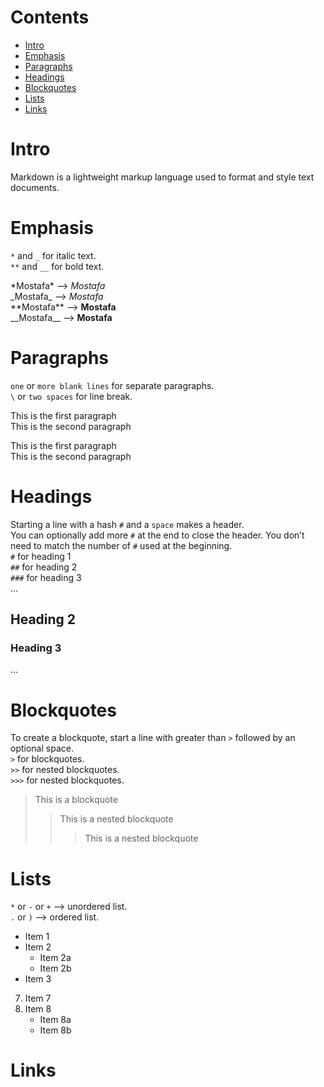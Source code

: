 <!-- source: https://commonmark.org/help/tutorial/ -->

<!-- other: 
https://commonmark.org/help/
https://www.markdowntutorial.com
https://itsfoss.com/markdown-guide/ -->

# Contents
- [Intro](#intro)
- [Emphasis](#emphasis)
- [Paragraphs](#paragraphs)
- [Headings](#headings)
- [Blockquotes](#blockquotes)
- [Lists](#lists)
- [Links](#links)


# Intro
Markdown is a lightweight markup language used to format and style text documents.


# Emphasis
`*` and `_` for italic text.  
`**` and `__` for bold text.

\*Mostafa\* --> *Mostafa*  
\_Mostafa\_ --> _Mostafa_  
\*\*Mostafa\*\* --> **Mostafa**  
\_\_Mostafa\_\_ --> __Mostafa__

# Paragraphs
`one` or `more blank lines` for separate paragraphs.  
`\` or `two spaces` for line break.

This is the first paragraph  
This is the second paragraph  
<!-- second paragraph is separated from the first one by a blank line -->

This is the first paragraph\
This is the second paragraph

# Headings
Starting a line with a hash `#` and a `space` makes a header.  
You can optionally add more `#` at the end to close the header. You don’t need to match the number of `#` used at the beginning.  
`#` for heading 1  
`##` for heading 2  
`###` for heading 3  
...  


## Heading 2 ###
### Heading 3
...

# Blockquotes
To create a blockquote, start a line with greater than `>` followed by an optional space.  
`>` for blockquotes.  
`>>` for nested blockquotes.  
`>>>` for nested blockquotes.  

> This is a blockquote
>
>> This is a nested blockquote
>>
>>> This is a nested blockquote

# Lists
`*` or `-` or `+` --> unordered list.  
`.` or `)` --> ordered list.

- Item 1  
- Item 2
    - Item 2a
    - Item 2b
- Item 3

7. Item 7
8. Item 8
    * Item 8a
    * Item 8b


# Links